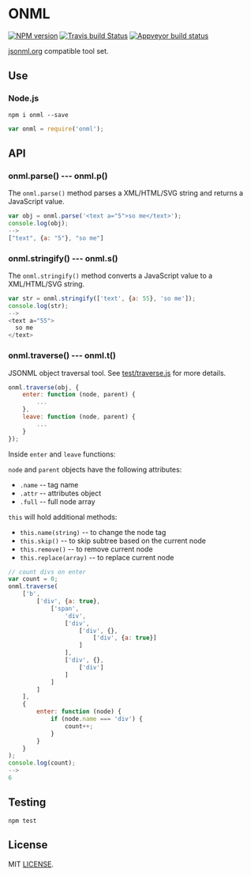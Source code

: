 # ONML

[![NPM version](https://img.shields.io/npm/v/onml.svg)](https://www.npmjs.org/package/onml)
[![Travis build Status](https://travis-ci.org/drom/onml.svg?branch=master)](https://travis-ci.org/drom/onml)
[![Appveyor build status](https://ci.appveyor.com/api/projects/status/pu0ig4ajhcsqlhjm?svg=true)](https://ci.appveyor.com/project/drom/onml)

[jsonml.org](http://www.jsonml.org/) compatible tool set.

## Use
### Node.js

```
npm i onml --save
```

```js
var onml = require('onml');
```

## API
### onml.parse() --- onml.p()
The `onml.parse()` method parses a XML/HTML/SVG string and returns a JavaScript value.

```js
var obj = onml.parse('<text a="5">so me</text>');
console.log(obj);
-->
["text", {a: "5"}, "so me"]
```

### onml.stringify() --- onml.s()
The `onml.stringify()` method converts a JavaScript value to a XML/HTML/SVG string.

```js
var str = onml.stringify(['text', {a: 55}, 'so me']);
console.log(str);
-->
<text a="55">
  so me
</text>
```

### onml.traverse() --- onml.t()
JSONML object traversal tool. See [test/traverse.js](test/traverse.js) for more details.

```js
onml.traverse(obj, {
    enter: function (node, parent) {
        ...
    },
    leave: function (node, parent) {
        ...
    }
});
```
Inside `enter` and `leave` functions:

`node` and `parent` objects have the following attributes:
  * `.name` -- tag name
  * `.attr` -- attributes object
  * `.full` -- full node array

`this` will hold additional methods:
  * `this.name(string)` -- to change the node tag
  * `this.skip()` -- to skip subtree based on the current node
  * `this.remove()` -- to remove current node
  * `this.replace(array)` -- to replace current node

```js
// count divs on enter
var count = 0;
onml.traverse(
    ['b',
        ['div', {a: true},
            ['span',
                'div',
                ['div',
                    ['div', {},
                        ['div', {a: true}]
                    ]
                ],
                ['div', {},
                    ['div']
                ]
            ]
        ]
    ],
    {
        enter: function (node) {
            if (node.name === 'div') {
                count++;
            }
        }
    }
);
console.log(count);
-->
6
```

## Testing
`npm test`

## License
MIT [LICENSE](https://github.com/drom/onml/blob/master/LICENSE).
